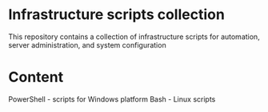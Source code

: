 # Infrastructure scripts collection

This repository contains a collection of infrastructure scripts for automation, server administration, and system configuration

# Content

PowerShell - scripts for Windows platform
Bash - Linux scripts
